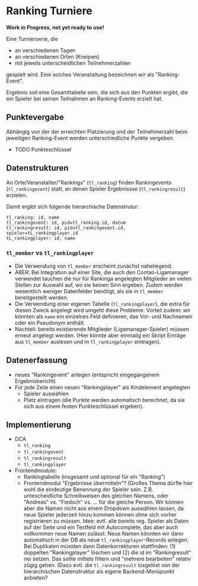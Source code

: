 # Ranking Turniere

**Work in Progress, not yet ready to use!**

Eine Turnierserie, die

* an verschiedenen Tagen
* an verschiedenen Orten (Kneipen)
* mit jeweils unterscheidlichen Teilnehmerzahlen

gespielt wird. Eine solches Veranstaltung bezeichnen wir als "Ranking-Event".

Ergebnis soll eine Gesamttabelle sein, die sich aus den Punkten ergibt,
die ein Spieler bei seinen Teilnahmen an Ranking-Events erzielt hat.

## Punktevergabe

Abhängig von der der erreichten Platzierung und der Teilnehmerzahl beim jeweiligen
Ranking-Event werden unterschiedliche Punkte vergeben.

* TODO Punkteschlüssel

## Datenstrukturen

An Orte/Veranstalter/"Rankings" (`tl_ranking`) finden Rankingevents (`tl_rankingevent`)
 statt, an denen Spieler Ergebnissse (`tl_rankingresult`) erzielen.

Damit ergibt sich folgende hierarchische Datenstrutur:

```
tl_ranking: id, name
tl_rankingevent: id, pid=tl_ranking.id, datum
tl_rankingresult: id, pid=tl_rankingevent.id, spieler=tL_rankingplayer.id
tL_rankingplayer: id, name
```

### `tl_member` vs `tl_rankingplayer`

* Die Verwendung von `tl_member` erscheint zunächst naheliegend.
* ABER: Bei Integration auf einer Site, die auch den Contao-Ligamanager verwendet tauchen die
  nur für Rankinga angelegten Mitglieder an vielen Stellen zur Auswahl auf, wo sie keinen
  Sinn ergeben. Zudem werden wesentlich weniger Datenfelder benötigt, als sie in `tl_member`
  bereitgestellt werden.
* Die Verwendung einer eigenen Tabelle (`tl_rankingplayer`), die extra für diesen Zweck
  angelegt wird umgeht diese Probleme. Vorteil zudem: wir könnten als `name` ein einzelnes
  Feld definieren, das Vor- und Nachnamen oder ein Pseudonym enthält.
* Nachteil: bereits existierende Mitglieder (Ligamanager-Spieler) müssen erneut angelegt werden.
  (Hier könnte aber einmalig ein Skript Einräge aus `tl_member` auslesen und in
  `tl_rankingplayer` eintragen).

## Datenerfassung

* neues "Rankingevent" anlegen (entspricht eingegangenem Ergebnisbericht)
* Für jede Zeile einen neuen "Rankingplayer" als Kindelement angelegten
  * Spieler auswählen
  * Platz eintragen (die Punkte werden automatisch berechnet, da sie sich aus einem
    festen Punkteschlüssel ergeben).

## Implementierung

* DCA
  * `tl_ranking`
  * `tl_rankingevent`
  * `tl_rankingresult`
  * `tl_rankingplayer`
* Frontendmodule:
  * Rankingtabelle (insgesamt und optional für ein "Ranking")
  * Frontendmodul "Ergebnisse übermitteln"? (Großes Thema dürfte hier wohl die eindeutige
    Benennung der Spieler sein. Z.B. untescheidliche Schreibweisen des gleichen Namens,
    oder "Andreas" vs. "Fiedsch" vs. ... für die gleiche Person. Wir können aber die Namen
    nicht aus einem Dropdown auswählen lassen, da neue Spieler jederzeit hinzu kommen
    können ohne sich vorher registrieren zu müssen.
    Idee: evtl. alle bereits reg. Spieler als Daten auf der Seite und ein Textfeld mit
    Autocomplete, das aber auch vollkommen neue Namen zulässt. Neue Namen könnten wir
    dann automatisch in der DB als neue `tl_rankingplayer`-Records anlegen. Bei Duplikaten
    müssten dann Datenkorrekturen stattfinden: (1) doppelten "Rankingplayer" löschen und
    (2) die id im "Rankingresult" nei setzen. Das sollte mittels filtern und
    "mehrere bearbeiten" relativ zügig gehen. (Dazu evtl. die `tl_rankingresult` losgelöst
    von der hierarchischen Datenstruktur als eigene Backend-Menüpunkt anbieten?
